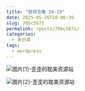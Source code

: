 ```yaml
---
title: "狼叔合集 16-19"
date: 2025-05-26T18:06:39
slug: 70bc5871
permalink: /posts/70bc5871/
categories:
  - 未分类
tags:
  - wordpress
---
```


![图片[1]-歪歪的耽美资源站](/images/wp/70bc5871-011b9463.jpg)

![图片[2]-歪歪的耽美资源站](/images/wp/70bc5871-0217be02.jpg)
